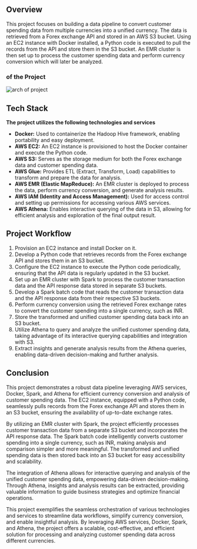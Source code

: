 ## Overview
This project focuses on building a data pipeline to convert customer spending data from multiple currencies into a unified currency. The data is retrieved from a Forex exchange API and stored in an AWS S3 bucket. Using an EC2 instance with Docker installed, a Python code is executed to pull the records from the API and store them in the S3 bucket. An EMR cluster is then set up to process the customer spending data and perform currency conversion which will later be analyzed. 

### of the Project 

![arch of project](https://projex.gumlet.io/getting-started-with-pyspark-on-aws-emr-and-athena/images/projectpro_pyapi.jpeg?w=1500&dpr=1.0)

## Tech Stack

**The project utilizes the following technologies and services**

* **Docker:** Used to containerize the Hadoop Hive framework, enabling portability and easy deployment.
* **AWS EC2:** An EC2 instance is provisioned to host the Docker container and execute the Python code.
* **AWS S3:** Serves as the storage medium for both the Forex exchange data and customer spending data.
* **AWS Glue:** Provides ETL (Extract, Transform, Load) capabilities to transform and prepare the data for analysis.
* **AWS EMR (Elastic MapReduce):** An EMR cluster is deployed to process the data, perform currency conversion, and generate analysis results.
* **AWS IAM (Identity and Access Management):** Used for access control and setting up permissions for accessing various AWS services.
* **AWS Athena:** Enables interactive querying of the data in S3, allowing for efficient analysis and exploration of the final output result.

## Project Workflow

1. Provision an EC2 instance and install Docker on it.
2. Develop a Python code that retrieves records from the Forex exchange API and stores them in an S3 bucket.
3. Configure the EC2 instance to execute the Python code periodically, ensuring that the API data is regularly updated in the S3 bucket.
4. Set up an EMR cluster with Spark to process the customer transaction data and the API response data stored in separate S3 buckets.
5. Develop a Spark batch code that reads the customer transaction data and the API response data from their respective S3 buckets.
6. Perform currency conversion using the retrieved Forex exchange rates to convert the customer spending into a single currency, such as INR.
7. Store the transformed and unified customer spending data back into an S3 bucket.
8. Utilize Athena to query and analyze the unified customer spending data, taking advantage of its interactive querying capabilities and integration with S3.
9. Extract insights and generate analysis results from the Athena queries, enabling data-driven decision-making and further analysis.

## Conclusion
This project demonstrates a robust data pipeline leveraging AWS services, Docker, Spark, and Athena for efficient currency conversion and analysis of customer spending data. The EC2 instance, equipped with a Python code, seamlessly pulls records from the Forex exchange API and stores them in an S3 bucket, ensuring the availability of up-to-date exchange rates.

By utilizing an EMR cluster with Spark, the project efficiently processes customer transaction data from a separate S3 bucket and incorporates the API response data. The Spark batch code intelligently converts customer spending into a single currency, such as INR, making analysis and comparison simpler and more meaningful. The transformed and unified spending data is then stored back into an S3 bucket for easy accessibility and scalability.

The integration of Athena allows for interactive querying and analysis of the unified customer spending data, empowering data-driven decision-making. Through Athena, insights and analysis results can be extracted, providing valuable information to guide business strategies and optimize financial operations.

This project exemplifies the seamless orchestration of various technologies and services to streamline data workflows, simplify currency conversion, and enable insightful analysis. By leveraging AWS services, Docker, Spark, and Athena, the project offers a scalable, cost-effective, and efficient solution for processing and analyzing customer spending data across different currencies.
